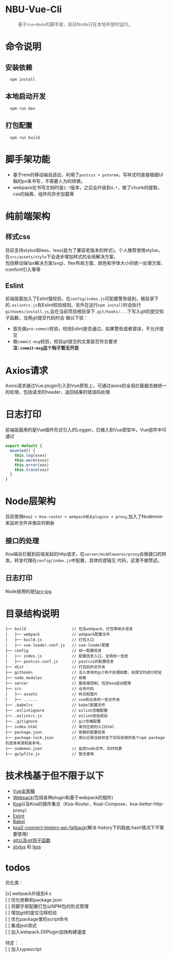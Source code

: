 # NBU-Vue-Cli
> 基于`Vue+Node`的脚手架，目前Node只在本地开放时运行。

# 命令说明
## 安装依赖
```
  npm install
```
## 本地启动开发
```
  npm run dev
```
## 打包配置
```
  npm run build
```

# 脚手架功能
* 基于rem的移动端自适应，利用了`postcss + pxtorem`，写样式时直接根据UI稿的px来书写，不需要人为的转换。
* webpack在书写文档时是`2.*`版本，之后会升级到`4.*`，做了chunk的提取，css的抽离、组件的异步加载等

# 纯前端架构
## 样式css
目前支持stylus和less、less(是为了兼容老版本的样式)。个人推荐使用stylus，在`src/assets/style`下会逐步增加样式的全局解决方案，  
包括移动端1px解决方案(svg)、flex布局方案、颜色和字体大小的统一处理方案、iconfont引入等等
## Eslint
前端层面加入了Eslint强校验，在`config/index.js`可配置警告级别，根目录下的`.eslintrc.js`有Eslint校验规则。另外在运行`npm install`时会执行`githooks/install.js`,会在当前项目根目录下`.git/hooks/...`下写入git的提交钩子函数，当用git提交代码时会
做以下验：
* 首先做`pre-commit`校验，校验Eslint是否通过，如果警告或者错误，不允许提交
* 做`commit-msg`校验，校验git提交的文案是否符合要求  
**注: `commit-msg`这个钩子暂无开启**  

# Axios请求
Axios请求通过Vue.plugin引入到Vue原型上，可通过axios的全局拦截器去做统一的处理，包括请求的header、返回结果的错误码处理  
# 日志打印
前端层面用的是Vue插件形式引入的Logger。已植入到Vue原型中，Vue组件中可通过
```javascript
export default {
  mounted() {
    this.log(xxxx)
    this.warm(xxxx)
    this.error(xxx)
    this.trace(xxx)
  }
}
```

# Node层架构
目前使用`Koa2 + Koa-router + webpack相关plugins + proxy`,加入了Nodemon来监听文件并做实时刷新
## 接口的处理
Koa端会拦截到前端发起的http请求，在`server/middlewares/proxy`会做接口的转发。转发代理在`config/index.js`中配置，具体的逻辑见
代码，这里不做赘述。
## 日志打印
Node层用的是[fary-log](https://www.npmjs.com/package/fary-log)

# 目录结构说明

```
├── build                    // 包含webpack，打包等相关信息
│   ├── webpack              // webpack配置文件
│   ├── build.js             // 打包入口
|   ├── vue-loader.conf.js   // vue-loader配置
├── config                   // 统一配置信息
│   ├── index.js             // 配置信息入口，全局统一信息
│   ├── postcss.conf.js      // postcss的配置信息
├── dist                     // 打包后的文件夹
├── githooks                 // 注入本地的git钩子处理函数，在提交时进行校验
├── node_modules             // 依赖
├── server                   // 服务端控制，包含koa启动配等
├── src                      // 业务代码
│   ├── assets               // 样式和图片
│   ├── ......               // vue和业务的一些文件夹
├── .babelrc                 // babel配置文件
├── .eslintignore            // eslint忽略配置
├── .eslintrc.js             // eslint校验规则
├── .gitignore               // git忽略配置
├── index.html               // 单页应用的入口html
├── package.json             // 依赖的配置信息
├── package-lock.json        // 用以记录当前状态下实际安装的各个npm package的具体来源和版本号。
├── nodemon.json             // 监控node文件，实时热更
├── gulpfile.js              // 暂无使用
```

# 技术栈基于但不限于以下
* [Vue全家桶](https://cn.vuejs.org/v2/guide/)
* [Webpack](https://doc.webpack-china.org/concepts/)(包括各种plugin和基于webpack的插件)
* [Koa](http://koajs.com/#application)以及Koa的插件集合（Koa-Router、Koat-Compose、koa-better-http-proxy）
* [Eslint](http://eslint.cn/docs/rules/)
* [Babel](http://babeljs.io/)
* [koa2-connect-history-api-fallback](https://github.com/ishen7/koa2-connect-history-api-fallback#readme)(解决    history下的路由,hash情况下不需要使用)
* [git以及git钩子函数](https://git-scm.com/book/zh/v2/%E8%87%AA%E5%AE%9A%E4%B9%89-Git-Git-%E9%92%A9%E5%AD%90)
* [stylus](https://www.zhangxinxu.com/jq/stylus/) 和 [less](http://lesscss.cn/)

# todos
优化类：  

[x] webpack升级到4.x  
[ ] 优化依赖和package.json  
[ ] 将脚手架配置打包以NPM包的形式管理  
[ ] 增加git的提交注释校验  
[ ] 优化package里的script命令  
[ ] 集成jest测试  
[ ] 加入webpack.DllPlugin加快构建速度  
  
待定：  
[ ] 加入typescript
